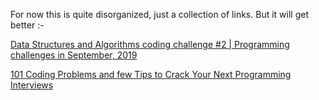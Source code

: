 For now this is quite disorganized, just a collection of links. But it
will get better :-

[Data Structures and Algorithms coding challenge \#2 | Programming
challenges in September,
2019](https://www.hackerearth.com/challenges/competitive/data-structures-and-algorithms-coding-challenge-2/)

[101 Coding Problems and few Tips to Crack Your Next Programming
Interviews](https://dev.to/javinpaul/101-coding-problems-and-few-tips-to-crack-your-next-programming-interviews-402a)

